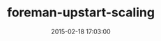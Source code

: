 ---
layout: post
title:  "foreman-upstart-scaling"
repo:   "fabiokung/foreman-upstart-scaling"
date:   2015-02-18 17:03:00
gemurl: http://github.com/fabiokung/foreman-upstart-scaling
---